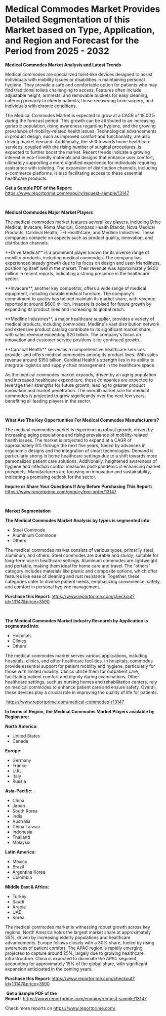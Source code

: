 <p><h1>Medical Commodes Market Provides Detailed Segmentation of this Market based on Type, Application, and Region and Forecast for the Period from 2025 - 2032</h1></p><p><strong>Medical Commodes Market Analysis and Latest Trends</strong></p>
<p><p>Medical commodes are specialized toilet-like devices designed to assist individuals with mobility issues or disabilities in maintaining personal hygiene. They provide a safe and comfortable option for patients who may find traditional toilets challenging to access. Features often include adjustable height, armrests, and removable buckets for easy cleaning, catering primarily to elderly patients, those recovering from surgery, and individuals with chronic conditions.</p><p>The Medical Commodes Market is expected to grow at a CAGR of 18.00% during the forecast period. This growth can be attributed to an increasing geriatric population, rising awareness regarding hygiene, and the growing prevalence of mobility-related health issues. Technological advancements in product design, such as improved comfort and functionality, are also driving market demand. Additionally, the shift towards home healthcare services, coupled with the rising number of surgical procedures, is expected to further boost the market. Recent trends indicate a growing interest in eco-friendly materials and designs that enhance user comfort, ultimately supporting a more dignified experience for individuals requiring assistance with toileting. The expansion of distribution channels, including e-commerce platforms, is also facilitating access to these essential healthcare products.</p></p>
<p><strong>Get a Sample PDF of the Report:&nbsp;</strong> <a href="https://www.reportprime.com/enquiry/request-sample/13147?utm_campaign=2477&utm_medium=2&utm_source=Github&utm_content=ia&utm_term=19032025&utm_id=medical-commodes">https://www.reportprime.com/enquiry/request-sample/13147</a></p>
<p>&nbsp;</p>
<p><strong>Medical Commodes Major Market Players</strong></p>
<p><p>The medical commodes market features several key players, including Drive Medical, Invacare, Roma Medical, Compass Health Brands, Nova Medical Products, Cardinal Health, TFI HealthCare, and Medline Industries. These companies compete on aspects such as product quality, innovation, and distribution channels.</p><p>**Drive Medical** is a prominent player known for its diverse range of mobility products, including medical commodes. The company has experienced steady growth due to its focus on design and user-friendliness, positioning itself well in the market. Their revenue was approximately $800 million in recent reports, indicating a strong presence in the healthcare sector.</p><p>**Invacare**, another key competitor, offers a wide range of medical equipment, including durable medical furniture. The company's commitment to quality has helped maintain its market share, with revenue reported at around $600 million. Invacare is poised for future growth by expanding its product lines and increasing its global reach.</p><p>**Medline Industries**, a major healthcare supplier, provides a variety of medical products, including commodes. Medline's vast distribution network and extensive product catalog contribute to its significant market share, with sales revenue exceeding $20 billion. The company's focus on innovation and customer service positions it for continued growth.</p><p>**Cardinal Health** serves as a comprehensive healthcare services provider and offers medical commodes among its product lines. With sales revenue around $150 billion, Cardinal Health's strength lies in its ability to integrate logistics and supply chain management in the healthcare space.</p><p>As the medical commodes market expands, driven by an aging population and increased healthcare expenditure, these companies are expected to leverage their strengths for future growth, leading to greater product innovation and market penetration. The overall market size for medical commodes is projected to grow significantly over the next few years, benefiting all leading players in the sector.</p></p>
<p>&nbsp;</p>
<p><strong>What Are The Key Opportunities For Medical Commodes Manufacturers?</strong></p>
<p><p>The medical commodes market is experiencing robust growth, driven by increasing aging populations and rising prevalence of mobility-related health issues. The market is projected to expand at a CAGR of approximately 6% through the next five years, fueled by advances in ergonomic designs and the integration of smart technologies. Demand is particularly strong in home healthcare settings due to a shift towards more personalized patient care solutions. Additionally, heightened awareness of hygiene and infection control measures post-pandemic is enhancing market prospects. Manufacturers are focusing on innovation and sustainability, indicating a promising outlook for the sector.</p></p>
<p><strong>Inquire or Share Your Questions If Any Before Purchasing This Report:</strong> <a href="https://www.reportprime.com/enquiry/pre-order/13147?utm_campaign=2477&utm_medium=2&utm_source=Github&utm_content=ia&utm_term=19032025&utm_id=medical-commodes">https://www.reportprime.com/enquiry/pre-order/13147</a></p>
<p>&nbsp;</p>
<p><strong>Market Segmentation</strong></p>
<p><strong>The Medical Commodes Market Analysis by types is segmented into:</strong></p>
<p><ul><li>Steel Commode</li><li>Aluminium Commode</li><li>Others</li></ul></p>
<p><p>The medical commodes market consists of various types, primarily steel, aluminum, and others. Steel commodes are durable and sturdy, suitable for long-term use in healthcare settings. Aluminum commodes are lightweight and portable, making them ideal for home care and travel. The "others" category includes materials like plastic and composite options, which offer features like ease of cleaning and rust resistance. Together, these categories cater to diverse patient needs, emphasizing convenience, safety, and comfort in personal hygiene management.</p></p>
<p><strong>Purchase this Report:&nbsp;</strong><a href="https://www.reportprime.com/checkout?id=13147&price=3590&utm_campaign=2477&utm_medium=2&utm_source=Github&utm_content=ia&utm_term=19032025&utm_id=medical-commodes">https://www.reportprime.com/checkout?id=13147&price=3590</a></p>
<p>&nbsp;</p>
<p><strong>The Medical Commodes Market Industry Research by Application is segmented into:</strong></p>
<p><ul><li>Hospitals</li><li>Clinics</li><li>Others</li></ul></p>
<p><p>The medical commodes market serves various applications, including hospitals, clinics, and other healthcare facilities. In hospitals, commodes provide essential support for patient mobility and hygiene, particularly for those with limited mobility. Clinics utilize them for outpatient care, facilitating patient comfort and dignity during examinations. Other healthcare settings, such as nursing homes and rehabilitation centers, rely on medical commodes to enhance patient care and ensure safety. Overall, these devices play a crucial role in improving the quality of life for patients.</p></p>
<p><a href="https://www.reportprime.com/medical-commodes-r13147?utm_campaign=2477&utm_medium=2&utm_source=Github&utm_content=ia&utm_term=19032025&utm_id=medical-commodes">&nbsp;https://www.reportprime.com/medical-commodes-r13147</a></p>
<p><strong>In terms of Region, the Medical Commodes Market Players available by Region are:</strong></p>
<p>
    <p> <strong> North America: </strong>
        <ul>
            <li>United States</li>
            <li>Canada</li>
        </ul>
        </p> 
    <p> <strong> Europe: </strong>
        <ul>
            <li>Germany</li>
            <li>France</li>
            <li>U.K.</li>
            <li>Italy</li>
            <li>Russia</li>
        </ul>
        </p> 
    <p> <strong> Asia-Pacific: </strong>
        <ul>
            <li>China</li>
            <li>Japan</li>
            <li>South Korea</li>
            <li>India</li>
            <li>Australia</li>
            <li>China Taiwan</li>
            <li>Indonesia</li>
            <li>Thailand</li>
            <li>Malaysia</li>
        </ul>
        </p> 
    <p> <strong> Latin America: </strong>
        <ul>
            <li>Mexico</li>
            <li>Brazil</li>
            <li>Argentina Korea</li>
            <li>Colombia</li>
        </ul>
        </p> 
    <p> <strong> Middle East & Africa: </strong>
        <ul>
            <li>Turkey</li>
            <li>Saudi</li>
            <li>Arabia</li>
            <li>UAE</li>
            <li>Korea</li>
        </ul>
    </p>
    </p>
<p><p>The medical commodes market is witnessing robust growth across key regions. North America holds the largest market share at approximately 35%, driven by increasing elderly populations and healthcare advancements. Europe follows closely with a 30% share, fueled by rising awareness of patient comfort. The APAC region is rapidly emerging, projected to capture around 25%, largely due to growing healthcare infrastructure. China is expected to dominate the APAC segment, accounting for approximately 15% of the global share, with significant expansion anticipated in the coming years.</p></p>
<p><strong>Purchase this Report: </strong><a href="https://www.reportprime.com/checkout?id=13147&price=3590&utm_campaign=2477&utm_medium=2&utm_source=Github&utm_content=ia&utm_term=19032025&utm_id=medical-commodes">https://www.reportprime.com/checkout?id=13147&price=3590</a></p>
<p>&nbsp;<strong>Get a Sample PDF of the Report:&nbsp;&nbsp;</strong><a href="https://www.reportprime.com/enquiry/request-sample/13147?utm_campaign=2477&utm_medium=2&utm_source=Github&utm_content=ia&utm_term=19032025&utm_id=medical-commodes">https://www.reportprime.com/enquiry/request-sample/13147</a></p>
<p><strong></strong></p>
<p>Check more reports on <a href="https://www.reportprime.com/?utm_campaign=2477&utm_medium=2&utm_source=Github&utm_content=ia&utm_term=19032025&utm_id=medical-commodes">https://www.reportprime.com/</a></p>